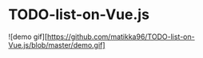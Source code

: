 # TODO-list-on-Vue.js
![demo gif][https://github.com/matikka96/TODO-list-on-Vue.js/blob/master/demo.gif]

